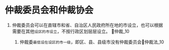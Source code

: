 # 仲裁委员会和仲裁协会 



1. 仲裁委员会可以在直辖市和省、自治区人民政府所在地的市设立，也可以根据需要在其他`设区的市设立`，不按行政区划层层设立。 🚪仲裁_10

    1. 仲裁委`最低设在设区的市一级`，即区、县、县级市没有仲裁委员会🚪仲裁法_10
